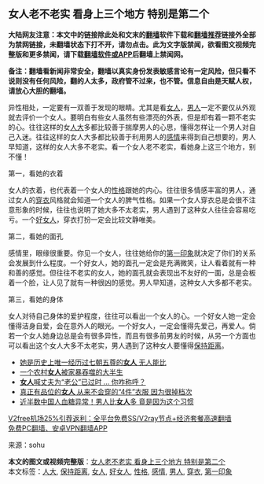  <h2>女人老不老实 看身上三个地方 特别是第二个</h2> <p class="notice"><b>大陆网友注意：本文中的链接除此处和文末的<a href="https://github.com/bannedbook/fanqiang" >翻墙</a>软件下载和<a href="https://github.com/killgcd/justmysocks/blob/master/README.md">翻墙推荐</a>链接外全部为禁网链接，未翻墙状态下打不开，请勿点击。此为文字版禁闻，欲看图文视频完整版和更多禁闻，请下载<a href="https://github.com/bannedbook/fanqiang">翻墙软件或APP</a>后翻墙上禁闻网。</p><p>备注：翻墙看新闻非常安全，翻墙以真实身份发表敏感言论有一定风险，但只看不说则没有任何风险，翻的人太多，政府管不过来，也不管。信息自由是天赋人权，请放心大胆的翻墙。</b></p>  <div class="entry"> <p>异性相处，一定要有一双善于发现的眼睛。尤其是看<a href="https://www.bannedbook.org/bnews/tag/%e5%a5%b3%e4%ba%ba/" class="st_tag internal_tag" rel="tag" title="标签 女人 下的日志">女人</a>，<a href="https://www.bannedbook.org/bnews/tag/%e7%94%b7%e4%ba%ba/" class="st_tag internal_tag" rel="tag" title="标签 男人 下的日志">男人</a>一定不要仅从外观就去评价一个女人。要明白有些女人虽然有些漂亮的外表，但是却有着一颗不老实的心。往往这样的女<a href="https://www.bannedbook.org/bnews/tag/%E4%BA%BA%E5%A4%A7/" class="st_tag internal_tag" rel="tag" title="标签 人大 下的日志">人大</a>多都比较善于揣摩男人的心思，懂得怎样让一个男人对自己入迷。往往这样的女人大多都比较善于利用男人的<a href="https://www.bannedbook.org/bnews/tag/%e6%84%9f%e6%83%85/" class="st_tag internal_tag" rel="tag" title="标签 感情 下的日志">感情</a>来得到自己想要的，男人早知道，这样的女人大多不老实。看一个女人老不老实，看她身上这三个地方，别不懂！</p> <p>第一，看她的衣着</p>  <p>女人的衣着，也代表着一个女人的<a href="https://www.bannedbook.org/bnews/tag/%e6%80%a7%e6%a0%bc/" class="st_tag internal_tag" rel="tag" title="标签 性格 下的日志">性格</a>跟她的内心。往往很多情感丰富的男人，通过女人的<a href="https://www.bannedbook.org/bnews/tag/%E7%A9%BF%E8%A1%A3/" class="st_tag internal_tag" rel="tag" title="标签 穿衣 下的日志">穿衣</a>风格就会知道一个女人的脾气性格。如果一个女人穿衣总是会很不注意形象的时候，往往也说明了她大多不太老实，男人遇到了这种女人往往会容易吃亏。一个<a href="https://www.bannedbook.org/bnews/tag/%e5%a5%bd%e5%a5%b3%e4%ba%ba/" class="st_tag internal_tag" rel="tag" title="标签 好女人 下的日志">好女人</a>，穿衣打扮一定会比较文静唯美。</p> <p>第二，看她的面孔</p>  <p>感情里，眼缘很重要。你见一个女人，往往她给你的<a href="https://www.bannedbook.org/bnews/tag/%E7%AC%AC%E4%B8%80%E5%8D%B0%E8%B1%A1/" class="st_tag internal_tag" rel="tag" title="标签 第一印象 下的日志">第一印象</a>就决定了你们的关系会发展到什么程度。一个好女人，她的面孔一定会是充满微笑，让人看着就有一种和善的感觉。但往往不老实的女人，她的面孔就会表现出不友好的一面，总是会板着一个脸，让人见了就有一种很凶的感觉。男人早知道，这种女人大多都不老实。</p> <p>第三，看她的身体</p>  <p>女人对待自己身体的爱护程度，往往可以看出一个女人的心。一个好女人她一定会懂得洁身自爱，会在意外人的眼光。一个好女人，一定会懂得先爱己，再爱人。倘若一个女人她身边总是会有很多异性，而且有很多前男友的时候，从另一个方面也可以看出这个女人大多不太老实，男人遇到了这种女人要懂得<a href="https://www.bannedbook.org/bnews/tag/%E4%BF%9D%E6%8C%81%E8%B7%9D%E7%A6%BB/" class="st_tag internal_tag" rel="tag" title="标签 保持距离 下的日志">保持距离</a>。</p> <ul class='op-related-articles' title='相关阅读'> <li><a href='https://www.bannedbook.org/bnews/comments/20201228/1456397.html' target='_blank'>她是历史上唯一经历过七朝五尊的<b>女人</b> 无人能比</a></li> <li><a href='https://www.bannedbook.org/bnews/ssgc/20201227/1456058.html' target='_blank'>一个农村<b>女人</b>被家暴吞噬的大半生</a></li> <li><a href='https://www.bannedbook.org/bnews/funmedia/20201227/1455721.html' target='_blank'><b>女人</b>喊丈夫为“老公”已过时 … 你咋称呼？</a></li> <li><a href='https://www.bannedbook.org/bnews/lifebaike/20201227/1455674.html' target='_blank'>真正有品位的<b>女人</b> 从来不会穿的“4件”衣服 因为很掉档次</a></li> <li><a href='https://www.bannedbook.org/bnews/health/20201226/1455228.html' target='_blank'>近半数中国人血糖异常！男人比<b>女人</b>多 竟是因为这个习惯</a></li> </ul> <p class="texttj"> <a href="https://www.bannedbook.org/forum23/topic22702.html" target="_blank">V2free机场25%引荐返利：全平台免费SS/V2ray节点+经济套餐高速翻墙</a><br/> <a href="https://github.com/bannedbook/fanqiang/wiki/%E7%A6%81%E9%97%BB%E7%BD%91%E5%AE%89%E5%8D%93%E7%BF%BB%E5%A2%99%E6%96%B0%E9%97%BBAPP" target="_blank">免费PC翻墙、安卓VPN翻墙APP</a></p><p> 来源：sohu </p><a name='sharetosocial'></a>       <div><b>本文的图文或视频完整版</b>：<a href='https://www.bannedbook.org/bnews/lifebaike/20201229/1457004.html'>女人老不老实 看身上三个地方 特别是第二个</a></div>  </div><!--END ENTRY--> <div class="postfooter"> <div>本文标签：<a href="https://www.bannedbook.org/bnews/tag/%E4%BA%BA%E5%A4%A7/" rel="tag">人大</a>, <a href="https://www.bannedbook.org/bnews/tag/%E4%BF%9D%E6%8C%81%E8%B7%9D%E7%A6%BB/" rel="tag">保持距离</a>, <a href="https://www.bannedbook.org/bnews/tag/%e5%a5%b3%e4%ba%ba/" rel="tag">女人</a>, <a href="https://www.bannedbook.org/bnews/tag/%e5%a5%bd%e5%a5%b3%e4%ba%ba/" rel="tag">好女人</a>, <a href="https://www.bannedbook.org/bnews/tag/%e6%80%a7%e6%a0%bc/" rel="tag">性格</a>, <a href="https://www.bannedbook.org/bnews/tag/%e6%84%9f%e6%83%85/" rel="tag">感情</a>, <a href="https://www.bannedbook.org/bnews/tag/%e7%94%b7%e4%ba%ba/" rel="tag">男人</a>, <a href="https://www.bannedbook.org/bnews/tag/%E7%A9%BF%E8%A1%A3/" rel="tag">穿衣</a>, <a href="https://www.bannedbook.org/bnews/tag/%E7%AC%AC%E4%B8%80%E5%8D%B0%E8%B1%A1/" rel="tag">第一印象</a></div>  </div><!--END POSTFOOTER--> 